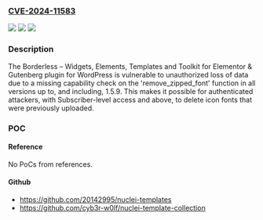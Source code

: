 ### [CVE-2024-11583](https://cve.mitre.org/cgi-bin/cvename.cgi?name=CVE-2024-11583)
![](https://img.shields.io/static/v1?label=Product&message=Borderless%20%E2%80%93%20Widgets%2C%20Elements%2C%20Templates%20and%20Toolkit%20for%20Elementor%20%26%20Gutenberg&color=blue)
![](https://img.shields.io/static/v1?label=Version&message=*%3C%3D%201.5.9%20&color=brighgreen)
![](https://img.shields.io/static/v1?label=Vulnerability&message=CWE-862%20Missing%20Authorization&color=brighgreen)

### Description

The Borderless – Widgets, Elements, Templates and Toolkit for Elementor & Gutenberg plugin for WordPress is vulnerable to unauthorized loss of data due to a missing capability check on the 'remove_zipped_font' function in all versions up to, and including, 1.5.9. This makes it possible for authenticated attackers, with Subscriber-level access and above, to delete icon fonts that were previously uploaded.

### POC

#### Reference
No PoCs from references.

#### Github
- https://github.com/20142995/nuclei-templates
- https://github.com/cyb3r-w0lf/nuclei-template-collection

